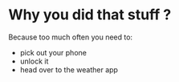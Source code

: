 # Why you did that stuff ?
Because too much often you need to: 
* pick out your phone
* unlock it
* head over to the weather app


